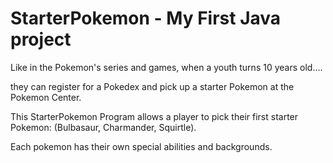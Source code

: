 # StarterPokemon - My First Java project

<p> Like in the Pokemon's series and games, when a youth turns 10 years old.... </p>
<p> they can register for a Pokedex and pick up a starter Pokemon at the Pokemon Center.</p>
<p> This StarterPokemon Program allows a player to pick their first starter Pokemon: (Bulbasaur, Charmander, Squirtle). </p>
<p>Each pokemon has their own special abilities and backgrounds.</p>
